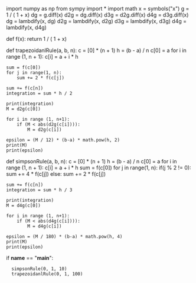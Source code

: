 import numpy as np
from sympy import *
import math
x = symbols("x")
g = 1 / ( 1 + x)
dg = g.diff(x)
d2g = dg.diff(x)
d3g = d2g.diff(x)
d4g = d3g.diff(x)
dg = lambdify(x, dg)
d2g = lambdify(x, d2g)
d3g = lambdify(x, d3g)
d4g = lambdify(x, d4g)

def f(x):
    return 1 / ( 1 + x)

def trapezoidanlRule(a, b, n):
    c = [0] * (n + 1)
    h = (b - a) / n
    c[0] = a
    for i in range (1, n + 1):
        c[i] = a + i * h
        
    sum = f(c[0])
    for j in range(1, n):
        sum += 2 * f(c[j])

    sum += f(c[n])
    integration = sum * h / 2
    
    print(integration)
    M = d2g(c[0])
    
    for i in range (1, n+1):
        if (M < abs(d2g(c[i]))):
            M = d2g(c[i])
            
    epsilon = (M / 12) * (b-a) * math.pow(h, 2)
    print(M)
    print(epsilon)

def simpsonRule(a, b, n):
    c = [0] * (n + 1)
    h = (b - a) / n
    c[0] = a
    for i in range (1, n + 1):
        c[i] = a + i * h
    sum = f(c[0])
    for j in range(1, n):
       if(j % 2 != 0):
           sum += 4 * f(c[j])
       else:
           sum += 2 * f(c[j])

    sum += f(c[n])
    integration = sum * h / 3
    
    print(integration)
    M = d4g(c[0])
    
    for i in range (1, n+1):
        if (M < abs(d4g(c[i]))):
            M = d4g(c[i])
            
    epsilon = (M / 180) * (b-a) * math.pow(h, 4)
    print(M)
    print(epsilon)
    
    

if __name__ == "__main__":
    
      simpsonRule(0, 1, 10)
      trapezoidanlRule(0, 1, 100)
